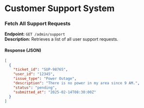 # Customer Support System

### Fetch All Support Requests
**Endpoint:** `GET /admin/support`  
**Description:** Retrieves a list of all user support requests.  

#### Response (JSON)
```json
[
  {
    "ticket_id": "SUP-98765",
    "user_id": "12345",
    "issue_type": "Power Outage",
    "description": "There is no power in my area since 9 AM.",
    "status": "pending",
    "submitted_at": "2025-02-14T08:30:00Z"
  }
]
